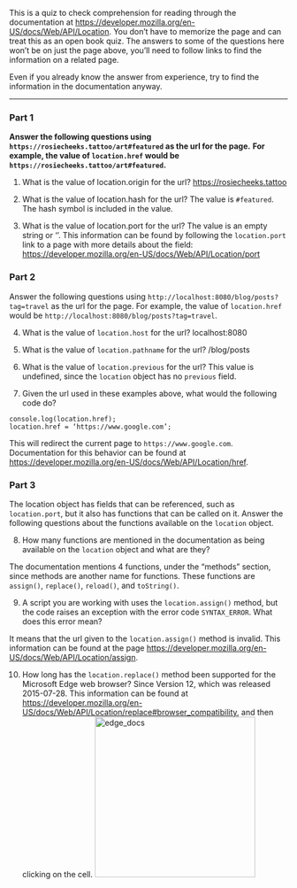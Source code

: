 This is a quiz to check comprehension for reading through the documentation at https://developer.mozilla.org/en-US/docs/Web/API/Location.
You don’t have to memorize the page and can treat this as an open book quiz. The answers to some of the questions here won’t be on just the
page above, you’ll need to follow links to find the information on a related page.

Even if you already know the answer from experience, try to find the information in the documentation anyway.

---

### Part 1
**Answer the following questions using `https://rosiecheeks.tattoo/art#featured` as the url for the page.**
**For example, the value of `location.href` would be `https://rosiecheeks.tattoo/art#featured`.**

1. What is the value of location.origin for the url?
https://rosiecheeks.tattoo

2. What is the value of location.hash for the url?
The value is `#featured`. The hash symbol is included in the value.

3. What is the value of location.port for the url?
The value is an empty string or ‘’. This information can be found by following the `location.port` link to a page with more details about the field: https://developer.mozilla.org/en-US/docs/Web/API/Location/port

### Part 2
Answer the following questions using `http://localhost:8080/blog/posts?tag=travel` as the url for the page.
For example, the value of `location.href` would be `http://localhost:8080/blog/posts?tag=travel`.

4. What is the value of `location.host` for the url?
localhost:8080

5. What is the value of `location.pathname` for the url?
/blog/posts

6. What is the value of `location.previous` for the url?
This value is undefined, since the `location` object has no `previous` field.

7. Given the url used in these examples above, what would the following code do?
```
console.log(location.href);
location.href = ‘https://www.google.com’;
```

This will redirect the current page to `https://www.google.com`. Documentation for this behavior can be found at https://developer.mozilla.org/en-US/docs/Web/API/Location/href.

### Part 3
The location object has fields that can be referenced, such as `location.port`, but it also has functions that can be called on it.
Answer the following questions about the functions available on the `location` object.

8. How many functions are mentioned in the documentation as being available on the `location` object and what are they?

The documentation mentions 4 functions, under the “methods” section, since methods are another name for functions.
These functions are `assign()`, `replace()`, `reload()`, and `toString()`.

9. A script you are working with uses the `location.assign()` method, but the code raises an exception with the error code `SYNTAX_ERROR`. What does this error mean?

It means that the url given to the `location.assign()` method is invalid.
This information can be found at the page https://developer.mozilla.org/en-US/docs/Web/API/Location/assign.

10. How long has the `location.replace()` method been supported for the Microsoft Edge web browser?
Since Version 12, which was released 2015-07-28. This information can be found at https://developer.mozilla.org/en-US/docs/Web/API/Location/replace#browser_compatibility,
and then clicking on the cell. <img width="290" alt="edge_docs" src="https://github.com/passthefist/curriculum-materials/assets/279303/354573ee-7d7f-4b83-9ea8-956d7902a135">

